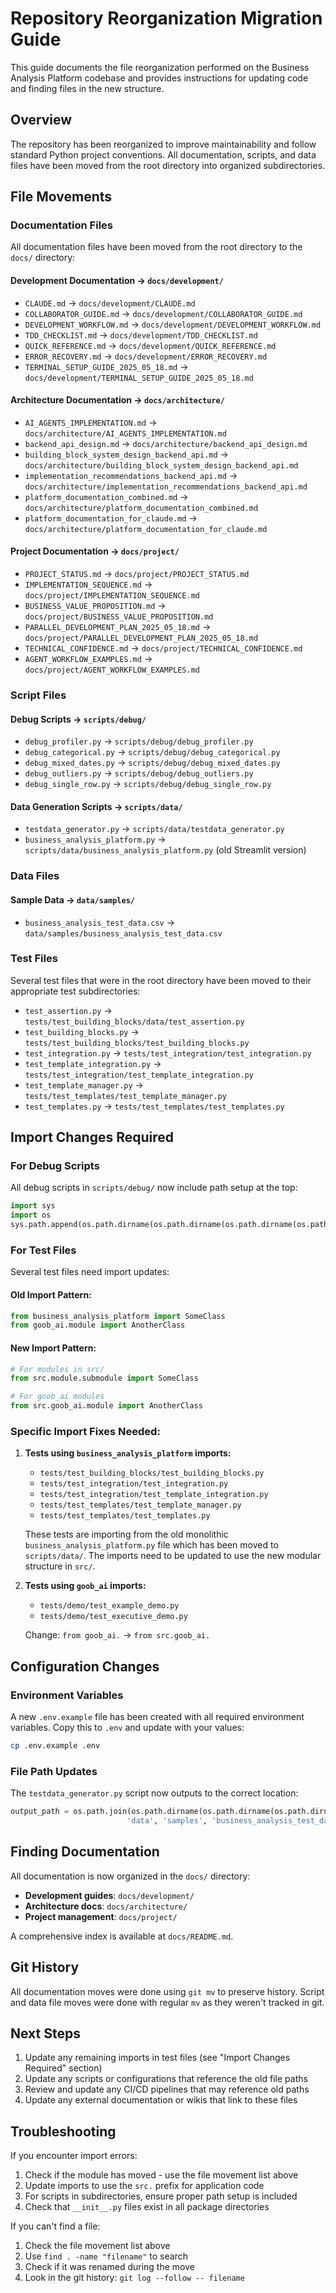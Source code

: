 # Repository Reorganization Migration Guide

This guide documents the file reorganization performed on the Business Analysis Platform codebase and provides instructions for updating code and finding files in the new structure.

## Overview

The repository has been reorganized to improve maintainability and follow standard Python project conventions. All documentation, scripts, and data files have been moved from the root directory into organized subdirectories.

## File Movements

### Documentation Files

All documentation files have been moved from the root directory to the `docs/` directory:

#### Development Documentation → `docs/development/`
- `CLAUDE.md` → `docs/development/CLAUDE.md`
- `COLLABORATOR_GUIDE.md` → `docs/development/COLLABORATOR_GUIDE.md`
- `DEVELOPMENT_WORKFLOW.md` → `docs/development/DEVELOPMENT_WORKFLOW.md`
- `TDD_CHECKLIST.md` → `docs/development/TDD_CHECKLIST.md`
- `QUICK_REFERENCE.md` → `docs/development/QUICK_REFERENCE.md`
- `ERROR_RECOVERY.md` → `docs/development/ERROR_RECOVERY.md`
- `TERMINAL_SETUP_GUIDE_2025_05_18.md` → `docs/development/TERMINAL_SETUP_GUIDE_2025_05_18.md`

#### Architecture Documentation → `docs/architecture/`
- `AI_AGENTS_IMPLEMENTATION.md` → `docs/architecture/AI_AGENTS_IMPLEMENTATION.md`
- `backend_api_design.md` → `docs/architecture/backend_api_design.md`
- `building_block_system_design_backend_api.md` → `docs/architecture/building_block_system_design_backend_api.md`
- `implementation_recommendations_backend_api.md` → `docs/architecture/implementation_recommendations_backend_api.md`
- `platform_documentation_combined.md` → `docs/architecture/platform_documentation_combined.md`
- `platform_documentation_for_claude.md` → `docs/architecture/platform_documentation_for_claude.md`

#### Project Documentation → `docs/project/`
- `PROJECT_STATUS.md` → `docs/project/PROJECT_STATUS.md`
- `IMPLEMENTATION_SEQUENCE.md` → `docs/project/IMPLEMENTATION_SEQUENCE.md`
- `BUSINESS_VALUE_PROPOSITION.md` → `docs/project/BUSINESS_VALUE_PROPOSITION.md`
- `PARALLEL_DEVELOPMENT_PLAN_2025_05_18.md` → `docs/project/PARALLEL_DEVELOPMENT_PLAN_2025_05_18.md`
- `TECHNICAL_CONFIDENCE.md` → `docs/project/TECHNICAL_CONFIDENCE.md`
- `AGENT_WORKFLOW_EXAMPLES.md` → `docs/project/AGENT_WORKFLOW_EXAMPLES.md`

### Script Files

#### Debug Scripts → `scripts/debug/`
- `debug_profiler.py` → `scripts/debug/debug_profiler.py`
- `debug_categorical.py` → `scripts/debug/debug_categorical.py`
- `debug_mixed_dates.py` → `scripts/debug/debug_mixed_dates.py`
- `debug_outliers.py` → `scripts/debug/debug_outliers.py`
- `debug_single_row.py` → `scripts/debug/debug_single_row.py`

#### Data Generation Scripts → `scripts/data/`
- `testdata_generator.py` → `scripts/data/testdata_generator.py`
- `business_analysis_platform.py` → `scripts/data/business_analysis_platform.py` (old Streamlit version)

### Data Files

#### Sample Data → `data/samples/`
- `business_analysis_test_data.csv` → `data/samples/business_analysis_test_data.csv`

### Test Files

Several test files that were in the root directory have been moved to their appropriate test subdirectories:
- `test_assertion.py` → `tests/test_building_blocks/data/test_assertion.py`
- `test_building_blocks.py` → `tests/test_building_blocks/test_building_blocks.py`
- `test_integration.py` → `tests/test_integration/test_integration.py`
- `test_template_integration.py` → `tests/test_integration/test_template_integration.py`
- `test_template_manager.py` → `tests/test_templates/test_template_manager.py`
- `test_templates.py` → `tests/test_templates/test_templates.py`

## Import Changes Required

### For Debug Scripts

All debug scripts in `scripts/debug/` now include path setup at the top:
```python
import sys
import os
sys.path.append(os.path.dirname(os.path.dirname(os.path.dirname(os.path.abspath(__file__)))))
```

### For Test Files

Several test files need import updates:

#### Old Import Pattern:
```python
from business_analysis_platform import SomeClass
from goob_ai.module import AnotherClass
```

#### New Import Pattern:
```python
# For modules in src/
from src.module.submodule import SomeClass

# For goob_ai modules
from src.goob_ai.module import AnotherClass
```

### Specific Import Fixes Needed:

1. **Tests using `business_analysis_platform` imports:**
   - `tests/test_building_blocks/test_building_blocks.py`
   - `tests/test_integration/test_integration.py`
   - `tests/test_integration/test_template_integration.py`
   - `tests/test_templates/test_template_manager.py`
   - `tests/test_templates/test_templates.py`
   
   These tests are importing from the old monolithic `business_analysis_platform.py` file which has been moved to `scripts/data/`. The imports need to be updated to use the new modular structure in `src/`.

2. **Tests using `goob_ai` imports:**
   - `tests/demo/test_example_demo.py`
   - `tests/demo/test_executive_demo.py`
   
   Change: `from goob_ai.` → `from src.goob_ai.`

## Configuration Changes

### Environment Variables

A new `.env.example` file has been created with all required environment variables. Copy this to `.env` and update with your values:
```bash
cp .env.example .env
```

### File Path Updates

The `testdata_generator.py` script now outputs to the correct location:
```python
output_path = os.path.join(os.path.dirname(os.path.dirname(os.path.dirname(os.path.abspath(__file__)))), 
                          'data', 'samples', 'business_analysis_test_data.csv')
```

## Finding Documentation

All documentation is now organized in the `docs/` directory:
- **Development guides**: `docs/development/`
- **Architecture docs**: `docs/architecture/`
- **Project management**: `docs/project/`

A comprehensive index is available at `docs/README.md`.

## Git History

All documentation moves were done using `git mv` to preserve history. Script and data file moves were done with regular `mv` as they weren't tracked in git.

## Next Steps

1. Update any remaining imports in test files (see "Import Changes Required" section)
2. Update any scripts or configurations that reference the old file paths
3. Review and update any CI/CD pipelines that may reference old paths
4. Update any external documentation or wikis that link to these files

## Troubleshooting

If you encounter import errors:
1. Check if the module has moved - use the file movement list above
2. Update imports to use the `src.` prefix for application code
3. For scripts in subdirectories, ensure proper path setup is included
4. Check that `__init__.py` files exist in all package directories

If you can't find a file:
1. Check the file movement list above
2. Use `find . -name "filename"` to search
3. Check if it was renamed during the move
4. Look in the git history: `git log --follow -- filename`